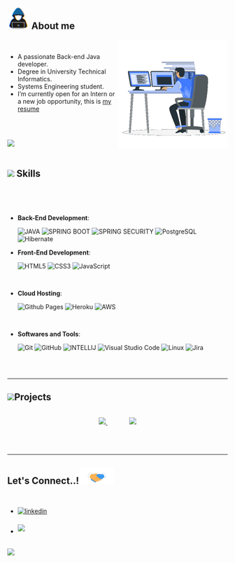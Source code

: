 ## <picture><img src = "https://github.com/0xAbdulKhalid/0xAbdulKhalid/raw/main/assets/mdImages/about_me.gif" width = 50px></picture> **About me**

<picture> <img align="right" src="https://github.com/0xAbdulKhalid/0xAbdulKhalid/raw/main/assets/mdImages/Right_Side.gif" width = 250px></picture>

<br>

- A passionate Back-end Java developer.
- Degree in University Technical Informatics.
- Systems Engineering student.
- I’m currently open for an Intern or a new job opportunity, this is [my resume](https://drive.google.com/file/d/1iYXiN34I6ZwFZ7Co36DJhzvoFvGLQCnN/view?usp=sharing)

<br><br>

<img src="https://user-images.githubusercontent.com/73097560/115834477-dbab4500-a447-11eb-908a-139a6edaec5c.gif"><br><br>

## <img src="https://media2.giphy.com/media/QssGEmpkyEOhBCb7e1/giphy.gif?cid=ecf05e47a0n3gi1bfqntqmob8g9aid1oyj2wr3ds3mg700bl&rid=giphy.gif" width ="25"><b> Skills</b>

<br>

<p align="center">

<br>

- **Back-End Development**:

  ![JAVA](https://img.shields.io/badge/Java-ED8B00?style=for-the-badge&logo=openjdk&logoColor=white)
  ![SPRING BOOT](https://img.shields.io/badge/Spring-6DB33F?style=for-the-badge&logo=spring&logoColor=white)
  ![SPRING SECURITY](https://img.shields.io/badge/Spring_Security-6DB33F?style=for-the-badge&logo=Spring-Security&logoColor=whit)
  ![PostgreSQL](https://img.shields.io/badge/PostgreSQL-316192?style=for-the-badge&logo=postgresql&logoColor=white)
  ![Hibernate](https://img.shields.io/badge/Hibernate-59666C?style=for-the-badge&logo=Hibernate&logoColor=white)

- **Front-End Development**:

  ![HTML5](https://img.shields.io/badge/HTML5%20-%23E34F26.svg?style=for-the-badge&logo=html5&logoColor=white)
  ![CSS3](https://img.shields.io/badge/CSS%20-%231572B6.svg?style=for-the-badge&logo=css3&logoColor=white)
  ![JavaScript](https://img.shields.io/badge/JavaScript%20-%23F7DF1E.svg?style=for-the-badge&logo=javascript&logoColor=black)

<br>

- **Cloud Hosting**:

  ![Github Pages](https://img.shields.io/badge/GitHub%20Pages-%23327FC7.svg?style=for-the-badge&logo=github&logoColor=white)
  ![Heroku](https://img.shields.io/badge/Heroku-430098?style=for-the-badge&logo=heroku&logoColor=white)
  ![AWS](https://img.shields.io/badge/Amazon_AWS-232F3E?style=for-the-badge&logo=amazon-aws&logoColor=white)

<br>

- **Softwares and Tools**:

  ![Git](https://img.shields.io/badge/git-%23F05033.svg?style=for-the-badge&logo=git&logoColor=white)
  ![GitHub](https://img.shields.io/badge/github-%23121011.svg?style=for-the-badge&logo=github&logoColor=white)
  ![INTELLIJ](https://img.shields.io/badge/IntelliJ_IDEA-000000.svg?style=for-the-badge&logo=intellij-idea&logoColor=white)
  ![Visual Studio Code](https://img.shields.io/badge/Visual%20Studio%20Code-0078d7.svg?style=for-the-badge&logo=visual-studio-code&logoColor=white)
  ![Linux](https://img.shields.io/badge/Linux-FCC624?style=for-the-badge&logo=linux&logoColor=black)
  ![Jira](https://img.shields.io/badge/Jira-0052CC?style=for-the-badge&logo=Jira&logoColor=white)

</p>

<br>
<br>

---

## <img src="https://media.giphy.com/media/iY8CRBdQXODJSCERIr/giphy.gif" width="35"><b>Projects</b>

<br>

<div align="center">

<a href="https://github.com/nicolas-palacio/pp1-iot/tree/dev-branch">
  <img src="https://i.ibb.co/XV6SRnj/logo-IOT.png" width="105" height="auto"/>
</a> <a href="https://github.com/nicolas-palacio/movies-list-project" style="margin-left:50px">
  <img src="https://i.ibb.co/RSbYNhr/logo.png" width="105"/>
</a>

</div>

<br>
<br>
<br>

---

## <b> Let's Connect..!</b><img src="https://github.com/0xAbdulKhalid/0xAbdulKhalid/raw/main/assets/mdImages/handshake.gif" width ="80">

<br>
<div align='left'>

<ul>

<li>
<a href="https://www.linkedin.com/in/ezequiel-palacio707/" target="_blank">
<img src="https://img.shields.io/badge/LinkedIn-0077B5?style=for-the-badge&logo=linkedin&logoColor=white" alt=linkedin style="margin-bottom: 5px;"/>
</a>
</li>

<br>

<li>
<a href="mailto:ezequiel.palacio365@gmail.com" target="_blank">
<img src="https://img.shields.io/badge/Gmail-D14836?style=for-the-badge&logo=gmail&logoColor=white" t=mail style="margin-bottom: 5px;" />
</a>
</li>
	
</ul>
</div>

<br>
<img src="https://user-images.githubusercontent.com/73097560/115834477-dbab4500-a447-11eb-908a-139a6edaec5c.gif">
<br>
<br>
<br>

<div align='center'>

</div>
<br>
<br>
